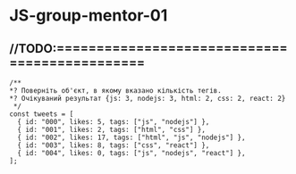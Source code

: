 # JS-group-mentor-01

## //TODO:==============================================

```
/**
*? Поверніть об'єкт, в якому вказано кількість тегів.
*? Очікуваний результат {js: 3, nodejs: 3, html: 2, css: 2, react: 2}
 */
const tweets = [
  { id: "000", likes: 5, tags: ["js", "nodejs"] },
  { id: "001", likes: 2, tags: ["html", "css"] },
  { id: "002", likes: 17, tags: ["html", "js", "nodejs"] },
  { id: "003", likes: 8, tags: ["css", "react"] },
  { id: "004", likes: 0, tags: ["js", "nodejs", "react"] },
];
```